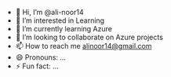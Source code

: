 - 👋 Hi, I’m @ali-noor14
- 👀 I’m interested in Learning
- 🌱 I’m currently learning Azure
- 💞️ I’m looking to collaborate on Azure projects
- 📫 How to reach me alinoor14@gmail.com
- 😄 Pronouns: ...
- ⚡ Fun fact: ...

<!---
ali-noor14/ali-noor14 is a ✨ special ✨ repository because its `README.md` (this file) appears on your GitHub profile.
You can click the Preview link to take a look at your changes.
--->

